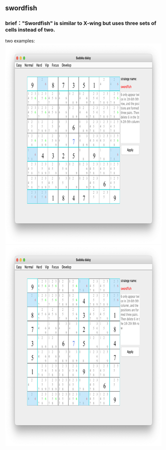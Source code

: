 ## swordfish    
### brief："Swordfish" is similar to X-wing but uses three sets of cells instead of two.     
two examples:           
<img src="picture/swordfish_row_EN.png" width="825" height="645" >
<img src="picture/swordfish_col_EN.png" width="825" height="645" >